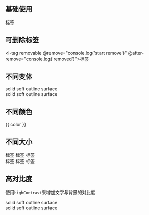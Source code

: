 <script setup>
  import { themeColors } from '@lun/components';
</script>

## 基础使用

<l-tag>标签</l-tag>

## 可删除标签

<l-tag removable @remove="console.log('start remove')" @after-remove="console.log('removed')">标签</l-tag>

## 不同变体

<div class="container">
  <l-tag variant="solid">solid</l-tag>
  <l-tag variant="soft">soft</l-tag>
  <l-tag variant="outline">outline</l-tag>
  <l-tag variant="surface">surface</l-tag>
</div>
<div class="container">
  <l-tag variant="solid" removable tabindex="1">solid</l-tag>
  <l-tag variant="soft" removable tabindex="1">soft</l-tag>
  <l-tag variant="outline" removable tabindex="1">outline</l-tag>
  <l-tag variant="surface" removable tabindex="1">surface</l-tag>
</div>

## 不同颜色

<div class="container">
  <l-tag v-for="color in themeColors" :color="color">{{ color }}</l-tag>
</div>

## 不同大小

<div class="container">
  <l-tag variant="surface" size="1">标签</l-tag>
  <l-tag variant="surface" size="2">标签</l-tag>
  <l-tag variant="surface" size="3">标签</l-tag>
</div>
<div class="container">
  <l-tag variant="surface" size="1" removable>标签</l-tag>
  <l-tag variant="surface" size="2" removable>标签</l-tag>
  <l-tag variant="surface" size="3" removable>标签</l-tag>
</div>

## 高对比度

使用`highContrast`来增加文字与背景的对比度

<div class="container">
  <l-tag variant="solid">solid</l-tag>
  <l-tag variant="soft">soft</l-tag>
  <l-tag variant="outline">outline</l-tag>
  <l-tag variant="surface">surface</l-tag>
</div>
<div class="container">
  <l-tag variant="solid" highContrast>solid</l-tag>
  <l-tag variant="soft" highContrast>soft</l-tag>
  <l-tag variant="outline" highContrast>outline</l-tag>
  <l-tag variant="surface" highContrast>surface</l-tag>
</div>
